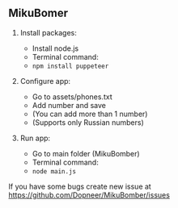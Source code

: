 ## MikuBomer

1. Install packages:
	+ Install node.js
	+ Terminal command:  
	+ ```npm install puppeteer```

2. Configure app:
	+ Go to assets/phones.txt
	+ Add number and save
	+ (You can add more than 1 number)
	+ (Supports only Russian numbers)

3. Run app:
	+ Go to main folder (MikuBomber)
	+ Terminal command:  
	+ ```node main.js```


If you have some bugs create new issue at https://github.com/Dopneer/MikuBomber/issues  

